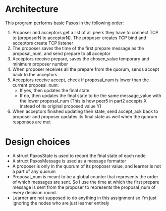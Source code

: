 # Architecture
This program performs basic Paxos in the following order:
1. Proposer and acceptors get a list of all peers they have to connect TCP to (proposerN to acceptorN). The proposer creates TCP bind
and acceptors create TCP listener
2. The proposer saves the time of the first prepare message as the proposal_num, and send prepare to all acceptor
3. Acceptors receive prepare, saves the chosen_value temporary and minimum proposer number
4. When proposer receives all the prepare from the quorum, sends accept back to the acceptors
5. Acceptors receive accept, check if proposal_num is lower than the current proposal_num:
    - If yes, then updates the final state
    - If no, then updates the final state to be the same message_value with the lower proposal_num (This is how peer5 in part2 accepts X instead of its original proposed value Y)
6. When acceptors finished updating their state, send accept_ack back to proposer and proposer updates its final state as well when the quorum
responses are met

# Design choices
- A struct PaxosState is used to record the final state of each node
- A struct PaxosMessage is used as a message formatter
- A proposer is only in the quorum of its proposer value, and learner is not a part of any quorum
- Proposal_num is meant to be a global counter that represents the order of which messages are sent. So I use the time at which
the first prepare message is sent from the proposer to represents the proposal_num of every decision round.
- Learner are not supposed to do anything in this assignment so I'm just ignoring the nodes who are just learner entirely